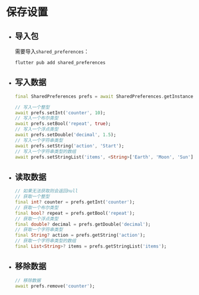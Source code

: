 # 保存设置

- ## 导入包

  需要导入`shared_preferences`：

  ```shell
  flutter pub add shared_preferences
  ```

- ## 写入数据

  ```dart
  final SharedPreferences prefs = await SharedPreferences.getInstance();
  
  // 写入一个整型
  await prefs.setInt('counter', 10);
  // 写入一个布尔类型
  await prefs.setBool('repeat', true);
  // 写入一个浮点类型
  await prefs.setDouble('decimal', 1.5);
  // 写入一个字符串类型
  await prefs.setString('action', 'Start');
  // 写入一个字符串类型的数组
  await prefs.setStringList('items', <String>['Earth', 'Moon', 'Sun']);
  ```

- ## 读取数据

  ```dart
  // 如果无法获取则会返回null
  // 获取一个整型
  final int? counter = prefs.getInt('counter');
  // 获取一个布尔类型
  final bool? repeat = prefs.getBool('repeat');
  // 获取一个浮点类型
  final double? decimal = prefs.getDouble('decimal');
  // 获取一个字符串类型
  final String? action = prefs.getString('action');
  // 获取一个字符串类型的数组
  final List<String>? items = prefs.getStringList('items');
  ```

- ## 移除数据

  ```dart
  // 移除数据
  await prefs.remove('counter');
  ```

  
